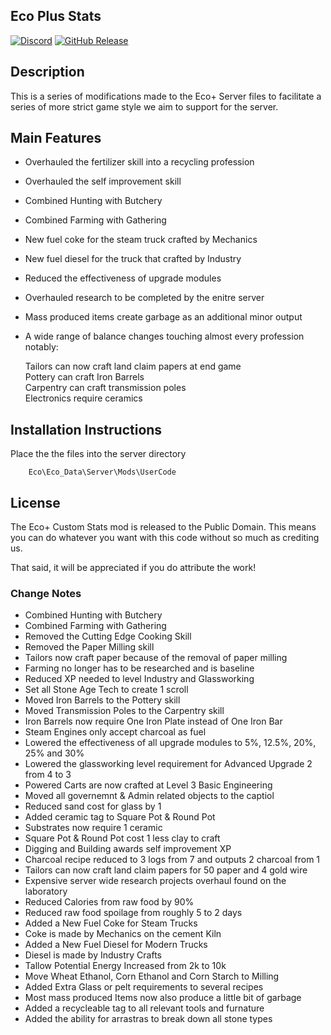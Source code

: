 Eco Plus Stats 
-----------------

[![Discord](https://discordapp.com/api/guilds/873178918302146600/widget.png)](https://discord.gg/dC5KftVjCC)
[![GitHub Release](https://img.shields.io/github/v/release/D-Kalkan/Custom-Stats-Eco.svg)](https://github.com/D-Kalkan/Custom-Stats-Eco/releases)

## Description ##

This is a series of modifications made to the Eco+ Server files to facilitate a series of more strict game style we aim to support for the server.<br>

## Main Features ##

* Overhauled the fertilizer skill into a recycling profession
* Overhauled the self improvement skill
* Combined Hunting with Butchery
* Combined Farming with Gathering
* New fuel coke for the steam truck crafted by Mechanics
* New fuel diesel for the truck that crafted by Industry
* Reduced the effectiveness of upgrade modules
* Overhauled research to be completed by the enitre server
* Mass produced items create garbage as an additional minor output
* A wide range of balance changes touching almost every profession notably: 

	Tailors can now craft land claim papers at end game <br>
	Pottery can craft Iron Barrels <br>
	Carpentry can craft transmission poles <br>
	Electronics require ceramics <br>



## Installation Instructions ##

Place the the files into the server directory 

		Eco\Eco_Data\Server\Mods\UserCode

## License ##

The Eco+ Custom Stats mod is released to the Public Domain. This means you can do whatever you want with this code without so much as crediting us.

That said, it will be appreciated if you do attribute the work!




### Change Notes ###

* Combined Hunting with Butchery
* Combined Farming with Gathering
* Removed the Cutting Edge Cooking Skill
* Removed the Paper Milling skill
* Tailors now craft paper because of the removal of paper milling 
* Farming no longer has to be researched and is baseline
* Reduced XP needed to level Industry and Glassworking
* Set all Stone Age Tech to create 1 scroll
* Moved Iron Barrels to the Pottery skill
* Moved Transmission Poles to the Carpentry skill 
* Iron Barrels now require One Iron Plate instead of One Iron Bar
* Steam Engines only accept charcoal as fuel
* Lowered the effectiveness of all upgrade modules to 5%, 12.5%, 20%, 25% and 30%
* Lowered the glassworking level requirement for Advanced Upgrade 2 from 4 to 3
* Powered Carts are now crafted at Level 3 Basic Engineering
* Moved all governemnt & Admin related objects to the captiol
* Reduced sand cost for glass by 1
* Added ceramic tag to Square Pot & Round Pot
* Substrates now require 1 ceramic
* Square Pot & Round Pot cost 1 less clay to craft
* Digging and Building awards self improvement XP
* Charcoal recipe reduced to 3 logs from 7 and outputs 2 charcoal from 1
* Tailors can now craft land claim papers for 50 paper and 4 gold wire
* Expensive server wide research projects overhaul found on the laboratory 
* Reduced Calories from raw food by 90%
* Reduced raw food spoilage from roughly 5 to 2 days 
* Added a New Fuel Coke for Steam Trucks 
* Coke is made by Mechanics on the cement Kiln
* Added a New Fuel Diesel for Modern Trucks 
* Diesel is made by Industry Crafts
* Tallow Potential Energy Increased from 2k to 10k
* Move Wheat Ethanol, Corn Ethanol and Corn Starch to Milling
* Added Extra Glass or pelt requirements to several recipes
* Most mass produced Items now also produce a little bit of garbage
* Added a recycleable tag to all relevant tools and furnature 
* Added the ability for arrastras to break down all stone types
